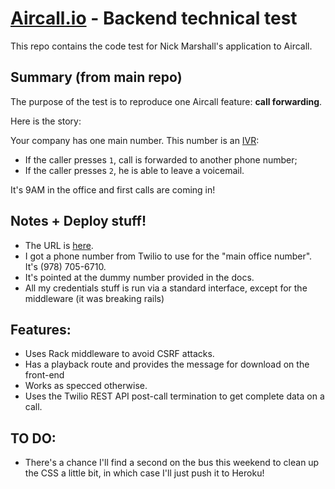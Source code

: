 # [Aircall.io](https://aircall.io) - Backend technical test

This repo contains the code test for Nick Marshall's application to Aircall.

## Summary (from main repo)

The purpose of the test is to reproduce one Aircall feature: __call forwarding__.

Here is the story:

Your company has one main number. This number is an [IVR](https://en.wikipedia.org/wiki/Interactive_voice_response):
- If the caller presses `1`, call is forwarded to another phone number;
- If the caller presses `2`, he is able to leave a voicemail.

It's 9AM in the office and first calls are coming in!

## Notes + Deploy stuff!
- The URL is [here](https://aircall-backend-test-nialbima.herokuapp.com).
- I got a phone number from Twilio to use for the "main office number". It's (978) 705-6710.
- It's pointed at the dummy number provided in the docs.
- All my credentials stuff is run via a standard interface, except for the middleware (it was breaking rails)

## Features:
- Uses Rack middleware to avoid CSRF attacks.
- Has a playback route and provides the message for download on the front-end
- Works as specced otherwise.
- Uses the Twilio REST API post-call termination to get complete data on a call.

## TO DO:
- There's a chance I'll find a second on the bus this weekend to clean up the CSS a little bit, in which case I'll just push it to Heroku!
